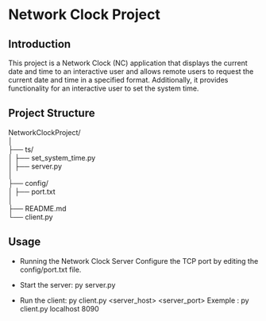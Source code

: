 # Network Clock Project

## Introduction

This project is a Network Clock (NC) application that displays the current date and time to an interactive user and allows remote users to request the current date and time in a specified format. Additionally, it provides functionality for an interactive user to set the system time.

## Project Structure

NetworkClockProject/<br>
│<br>
├── ts/<br>
│ ├── set_system_time.py<br>
│ ├── server.py<br>
│<br>
├── config/<br>
│ ├── port.txt<br>
│<br>
├── README.md<br>
└── client.py<br>

## Usage

- Running the Network Clock Server
Configure the TCP port by editing the config/port.txt file.

- Start the server:
py server.py

- Run the client:
py client.py <server_host> <server_port>
Exemple : py client.py localhost 8090 